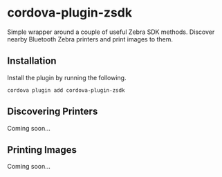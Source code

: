 # cordova-plugin-zsdk

Simple wrapper around a couple of useful Zebra SDK methods. Discover nearby Bluetooth Zebra printers and print images to them.

## Installation

Install the plugin by running the following.

```
cordova plugin add cordova-plugin-zsdk
```

## Discovering Printers

Coming soon…

## Printing Images

Coming soon…
